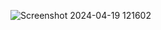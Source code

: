 ![Screenshot 2024-04-19 121602](https://github.com/aayan269/weather/assets/105919878/15b55c5f-4a26-41a7-a15b-84214cbddcd9)
